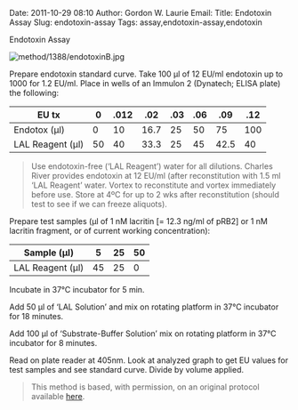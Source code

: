 Date: 2011-10-29 08:10
Author: Gordon W. Laurie
Email: 
Title: Endotoxin Assay
Slug: endotoxin-assay
Tags: assay,endotoxin-assay,endotoxin

Endotoxin Assay


![method/1388/endotoxinB.jpg](/images/method/1388/endotoxinB.jpg)








Prepare endotoxin standard curve. Take 100 µl of 12 EU/ml endotoxin up to 1000 for 1.2 EU/ml.  Place in wells of an Immulon 2 (Dynatech; ELISA plate) the following:

EU tx|0|.012|.02|.03|.06|.09|.12
-|-|-|-|-|-|-|-
Endotox (µl)|0|10|16.7|25|50|75|100
LAL Reagent (µl)|50|40|33.3|25|45|42.5|40


> Use endotoxin-free (‘LAL Reagent’) water for all dilutions.  Charles River provides endotoxin at 12 EU/ml (after reconstitution with 1.5 ml ‘LAL Reagent’ water. Vortex to reconstitute and vortex immediately before use.  Store at 4ºC for up to 2 wks after reconstitution (should test to see if we can freeze aliquots).


Prepare test samples (µl of 1 nM lacritin [= 12.3 ng/ml of pRB2] or 1 nM lacritin fragment, or of current working concentration):

Sample (µl)|5|25|50
-|-|-|-
LAL Reagent (µl)|45|25|0





Incubate in 37°C incubator for 5 min. 



Add 50 µl of ‘LAL Solution’ and mix on rotating platform in 37°C incubator for 18 minutes.



Add 100 µl of ‘Substrate-Buffer Solution’ mix on rotating platform in 37°C incubator for 8 minutes.
 



Read on plate reader at 405nm. Look at analyzed graph to get EU values for test samples and see standard curve.  Divide by volume applied.







>This method is based, with permission, on an original protocol available [here](http://people.virginia.edu/~gwl6s/home.html/Methods/Endotoxin.html).

